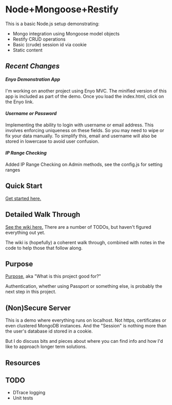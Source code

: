 # Node+Mongoose+Restify #

This is a basic Node.js setup demonstrating:

- Mongo integration using Mongoose model objects
- Restify CRUD operations
- Basic (crude) session id via cookie
- Static content

## ***Recent Changes*** ##

#### ***Enyo Demonstration App*** ####
I'm working on another project using Enyo MVC. The minified version of this app is included as part of the demo. Once you load the index.html, click on the Enyo link.

#### ***Username or Password*** ####
Implementing the ability to login with username or email address. This involves enforcing uniqueness on these fields. So you may need to wipe or fix your data manually. To simplify this, email and username will also be stored in lowercase to avoid user confusion.

#### ***IP Range Checking*** ####

Added IP Range Checking on Admin methods, see the config.js for setting ranges

## Quick Start
[Get started here.](https://github.com/pcimino/nodejs-restify-mongodb/wiki/Quick-Setup)

## Detailed Walk Through  
[See the wiki here.](https://github.com/pcimino/nodejs-restify-mongodb/wiki) There are a number of TODOs, but haven't figured everything out yet. 

The wiki is (hopefully) a coherent walk through, combined with notes in the code to help those that follow along.

## Purpose ##
[Purpose](wiki/Purpose), aka "What is this project good for?"

Authentication, whether using Passport or something else, is probably the next step in this project.

## (Non)Secure Server ##
This is a demo where everything runs on localhost. Not https, certificates or even clustered MongoDB instances. And the "Session" is nothing more than the user's database id stored in a cookie.

But I do discuss bits and pieces about where you can find info and how I'd like to approach longer term solutions.

## Resources ##


## TODO ##

- DTrace logging
- Unit tests 




